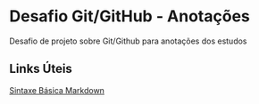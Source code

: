 # Desafio Git/GitHub - Anotações

Desafio de projeto sobre Git/Github para anotações dos estudos

## Links Úteis
[Sintaxe Básica Markdown](https://www.markdownguide.org/getting-started/)
